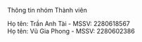 Thông tin nhóm
Thành viên

Họ tên: Trần Anh Tài - MSSV: 2280618567  
Họ tên: Vũ Gia Phong - MSSV: 2280602386

